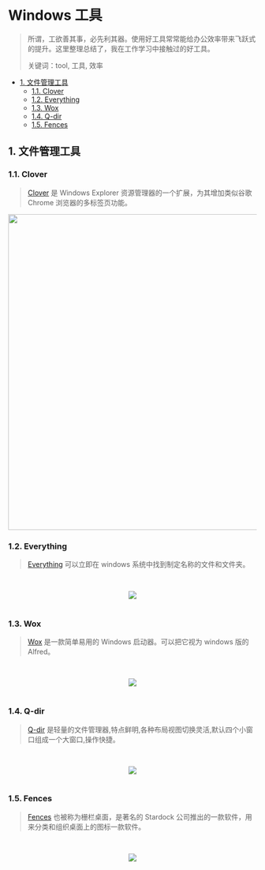 # Windows 工具

> 所谓，工欲善其事，必先利其器。使用好工具常常能给办公效率带来飞跃式的提升。这里整理总结了，我在工作学习中接触过的好工具。
>
> 关键词：tool, 工具, 效率

<!-- TOC depthFrom:2 depthTo:3 -->

- [1. 文件管理工具](#1-文件管理工具)
    - [1.1. Clover](#11-clover)
    - [1.2. Everything](#12-everything)
    - [1.3. Wox](#13-wox)
    - [1.4. Q-dir](#14-q-dir)
    - [1.5. Fences](#15-fences)

<!-- /TOC -->

## 1. 文件管理工具

### 1.1. Clover

> [Clover](http://cn.ejie.me/) 是 Windows Explorer 资源管理器的一个扩展，为其增加类似谷歌 Chrome 浏览器的多标签页功能。

<div align="center">
<img src="http://cn.ejie.me/images/clover.jpg" width="640" />
</div>

### 1.2. Everything

> [Everything](http://www.voidtools.com/) 可以立即在 windows 系统中找到制定名称的文件和文件夹。

<br><div align="center"><img src="https://raw.githubusercontent.com/dunwu/images/master/snap/20180920180930174548.png"/></div><br>

### 1.3. Wox

> [Wox](https://github.com/Wox-launcher/Wox) 是一款简单易用的 Windows 启动器。可以把它视为 windows 版的 Alfred。

<br><div align="center"><img src="https://camo.githubusercontent.com/9db33546d3a905a9ad915e0948d3ba3f47f57b64/687474703a2f2f692e696d6775722e636f6d2f4474784e424a692e676966"/></div><br>

### 1.4. Q-dir

> [Q-dir](http://www.softpedia.com/get/File-managers/Q-Dir.shtml) 是轻量的文件管理器,特点鲜明,各种布局视图切换灵活,默认四个小窗口组成一个大窗口,操作快捷。

<br><div align="center"><img src="https://raw.githubusercontent.com/dunwu/images/master/snap/20180920180930174437.png"/></div><br>

### 1.5. Fences

> [Fences](https://www.stardock.com/products/fences/) 也被称为栅栏桌面，是著名的 Stardock 公司推出的一款软件，用来分类和组织桌面上的图标一款软件。

<br><div align="center"><img src="https://timgsa.baidu.com/timg?image&quality=80&size=b9999_10000&sec=1538311775699&di=70a9d04f067844d1881031761b6ca67c&imgtype=0&src=http%3A%2F%2Fgss0.baidu.com%2F-vo3dSag_xI4khGko9WTAnF6hhy%2Fzhidao%2Fpic%2Fitem%2F962bd40735fae6cd16fbebdb0eb30f2442a70f38.jpg"/></div><br>

